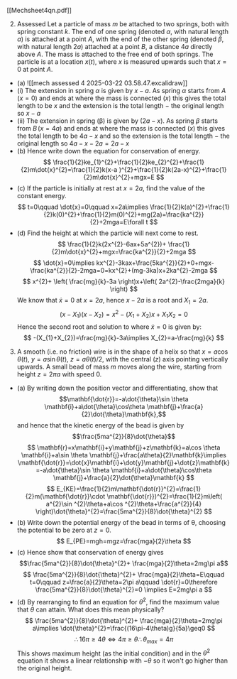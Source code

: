 [[Mechsheet4qn.pdf]]

2. Assessed Let a particle of mass $m$ be attached to two springs, both with spring constant $k$. The end of one spring (denoted $α$, with natural length $a$) is attached at a point $A$, with the end of the other spring (denoted $β$, with natural length $2a$) attached at a point $B$, a distance $4a$ directly above $A$. The mass is attached to the free end of both springs. The particle is at a location $x(t)$, where $x$ is measured upwards such that $x = 0$ at point $A$.
- (a)
![[mech assessed 4 2025-03-22 03.58.47.excalidraw]]
- (i) The extension in spring $α$ is given by $x − a$.
As spring $\alpha$ starts from $A\,(x=0)$ and ends at where the mass is connected $(x)$ this gives the total length to be $x$ and the extension is the total length $-$ the original length so $x-a$
- (ii) The extension in spring (β) is given by $(2a − x)$.
As spring $\beta$ starts from $B\,(x=4a)$ and ends at where the mass is connected $(x)$ this gives the total length to be $4a-x$ and so the extension is the total length $-$ the original length so $4a-x-2a$$=2a-x$
- (b) Hence write down the equation for conservation of energy.
$$
\frac{1}{2}ke_{1}^{2}+\frac{1}{2}ke_{2}^{2}+\frac{1}{2}m\dot{x}^{2}=\frac{1}{2}k(x-a )^{2}+\frac{1}{2}k(2a-x)^{2}+\frac{1}{2}m\dot{x}^{2}+mgx=E
$$
- (c) If the particle is initially at rest at $x = 2a$, find the value of the constant energy.
$$
t=0\qquad \dot{x}=0\qquad x=2a\implies \frac{1}{2}k(a)^{2}+\frac{1}{2}k(0)^{2}+\frac{1}{2}m(0)^{2}+mg(2a)=\frac{ka^{2}}{2}+2mga=E\forall t
$$
- (d) Find the height at which the particle will next come to rest.
$$
\frac{1}{2}k(2x^{2}-6ax+5a^{2})+ \frac{1}{2}m\dot{x}^{2}+mgx=\frac{ka^{2}}{2}+2mga
$$
$$
\dot{x}=0\implies kx^{2}-3kax+\frac{5ka^{2}}{2}+0+mgx-\frac{ka^{2}}{2}-2mga=0=kx^{2}+(mg-3ka)x+2ka^{2}-2mga
$$
$$
x^{2}+ \left( \frac{mg}{k}-3a \right)x+\left( 2a^{2}-\frac{2mga}{k} \right)
$$
We know that $\dot{x}=0$ at $x=2a$, hence $x-2a$ is a root and $X_{1}=2a$. 
$$
(x-X_{1})(x-X_{2})=x^{2}-(X_{1}+X_{2})x+X_{1}X_{2}=0
$$
Hence the second root and solution to where $\dot{x}=0$ is given by:
$$
-(X_{1}+X_{2})=\frac{mg}{k}-3a\implies X_{2}=a-\frac{mg}{k}
$$
3. A smooth (i.e. no friction) wire is in the shape of a helix so that $x = a \cos θ (t)$, $y = a \sin θ (t)$, $z = aθ (t) /2$, with the central ($z$) axis pointing vertically upwards. A small bead of mass $m$ moves along the wire, starting from height $z = 2πa$ with speed $0$.
- (a) By writing down the position vector and differentiating, show that $$\mathbf{\dot{r}}=-a\dot{\theta}\sin \theta \mathbf{i}+a\dot{\theta}\cos\theta \mathbf{j}+\frac{a}{2}\dot{\theta}\mathbf{k},$$and hence that the kinetic energy of the bead is given by $$\frac{5ma^{2}}{8}\dot{\theta}$$
$$
\mathbf{r}=x\mathbf{i}+y\mathbf{j}+z\mathbf{k}=a\cos \theta \mathbf{i}+a\sin \theta \mathbf{j}+\frac{a\theta}{2}\mathbf{k}\implies \mathbf{\dot{r}}=\dot{x}\mathbf{i}+\dot{y}\mathbf{j}+\dot{z}\mathbf{k}=-a\dot{\theta}\sin \theta \mathbf{i}+a\dot{\theta}\cos\theta \mathbf{j}+\frac{a}{2}\dot{\theta}\mathbf{k}
$$
$$
E_{KE}=\frac{1}{2}m\mathbf{\dot{r}}^{2}=\frac{1}{2}m(\mathbf{\dot{r}}\cdot \mathbf{\dot{r}})^{2}=\frac{1}{2}m\left( a^{2}\sin ^{2}\theta+a\cos ^{2}\theta+\frac{a^{2}}{4} \right)\dot{\theta}^{2}=\frac{5ma^{2}}{8}\dot{\theta}^{2}
$$
- (b) Write down the potential energy of the bead in terms of θ, choosing the potential to be zero at $z = 0$.
$$
E_{PE}=mgh=mgz=\frac{mga}{2}\theta
$$
- (c) Hence show that conservation of energy gives $$\frac{5ma^{2}}{8}\dot{\theta}^{2}+ \frac{mga}{2}\theta=2mg\pi a$$
$$
\frac{5ma^{2}}{8}\dot{\theta}^{2}+ \frac{mga}{2}\theta=E\qquad t=0\qquad z=\frac{a}{2}\theta=2\pi a\qquad \dot{r}=0\therefore \frac{5ma^{2}}{8}\dot{\theta}^{2}=0 \implies E=2mg\pi a
$$
- (d) By rearranging to find an equation for $\dot{\theta}^{2}$, find the maximum value that $θ$ can attain. What does this mean physically?
$$
\frac{5ma^{2}}{8}\dot{\theta}^{2}+ \frac{mga}{2}\theta=2mg\pi a\implies \dot{\theta}^{2}=\frac{(16\pi-4\theta)g}{5a}\geq0
$$
$$
\therefore 16\pi\geq 4\theta \iff 4\pi\geq \theta \therefore \theta_{max}=4\pi
$$
This shows maximum height (as the initial condition) and in the $\dot{\theta}^{2}$ equation it shows a linear relationship with $-\theta$ so it won't go higher than the original height.